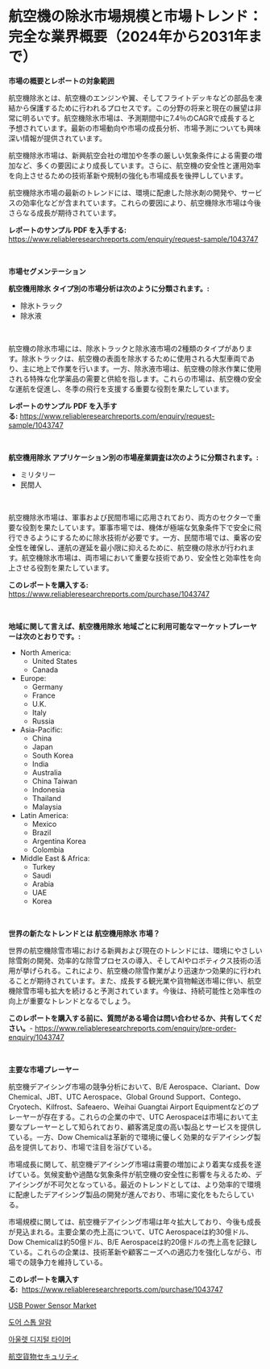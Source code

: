 <p><h1>航空機の除氷市場規模と市場トレンド：完全な業界概要（2024年から2031年まで）</h1></p><p><strong>市場の概要とレポートの対象範囲</strong></p>
<p><p>航空機除氷とは、航空機のエンジンや翼、そしてフライトデッキなどの部品を凍結から保護するために行われるプロセスです。この分野の将来と現在の展望は非常に明るいです。航空機除氷市場は、予測期間中に7.4％のCAGRで成長すると予想されています。最新の市場動向や市場の成長分析、市場予測についても興味深い情報が提供されています。</p><p>航空機除氷市場は、新興航空会社の増加や冬季の厳しい気象条件による需要の増加など、多くの要因により成長しています。さらに、航空機の安全性と運用効率を向上させるための技術革新や規制の強化も市場成長を後押ししています。</p><p>航空機除氷市場の最新のトレンドには、環境に配慮した除氷剤の開発や、サービスの効率化などが含まれています。これらの要因により、航空機除氷市場は今後さらなる成長が期待されています。</p></p>
<p><strong>レポートのサンプル PDF を入手する:</strong> <a href="https://www.reliableresearchreports.com/enquiry/request-sample/1043747">https://www.reliableresearchreports.com/enquiry/request-sample/1043747</a></p>
<p>&nbsp;</p>
<p><strong>市場セグメンテーション</strong></p>
<p><strong>航空機用除氷 タイプ別の市場分析は次のように分類されます。:</strong></p>
<p><ul><li>除氷トラック</li><li>除氷液</li></ul></p>
<p>&nbsp;</p>
<p><p>航空機の除氷市場には、除氷トラックと除氷液市場の2種類のタイプがあります。除氷トラックは、航空機の表面を除氷するために使用される大型車両であり、主に地上で作業を行います。一方、除氷液市場は、航空機の除氷作業に使用される特殊な化学薬品の需要と供給を指します。これらの市場は、航空機の安全な運航を促進し、冬季の飛行を支援する重要な役割を果たしています。</p></p>
<p><strong>レポートのサンプル PDF を入手する:</strong>&nbsp;<a href="https://www.reliableresearchreports.com/enquiry/request-sample/1043747">https://www.reliableresearchreports.com/enquiry/request-sample/1043747</a></p>
<p>&nbsp;</p>
<p><strong> 航空機用除氷 アプリケーション別の市場産業調査は次のように分類されます。:</strong></p>
<p><ul><li>ミリタリー</li><li>民間人</li></ul></p>
<p>&nbsp;</p>
<p><p>航空機除氷市場は、軍事および民間市場に応用されており、両方のセクターで重要な役割を果たしています。軍事市場では、機体が極端な気象条件下で安全に飛行できるようにするために除氷技術が必要です。一方、民間市場では、乗客の安全性を確保し、運航の遅延を最小限に抑えるために、航空機の除氷が行われます。航空機除氷市場は、両市場において重要な技術であり、安全性と効率性を向上させる役割を果たしています。</p></p>
<p><strong>このレポートを購入する:</strong>&nbsp; <a href="https://www.reliableresearchreports.com/purchase/1043747">https://www.reliableresearchreports.com/purchase/1043747</a></p>
<p>&nbsp;</p>
<p><strong>地域に関して言えば、航空機用除氷 地域ごとに利用可能なマーケットプレーヤーは次のとおりです。:</strong></p>
<p><ul>
    <li>
        North America:
        <ul>
            <li>United States</li>
            <li>Canada</li>
        </ul>
    </li>
    <li>
        Europe:
        <ul>
            <li>Germany</li>
            <li>France</li>
            <li>U.K.</li>
            <li>Italy</li>
            <li>Russia</li>
        </ul>
    </li>
    <li>
        Asia-Pacific:
        <ul>
            <li>China</li>
            <li>Japan</li>
            <li>South Korea</li>
            <li>India</li>
            <li>Australia</li>
            <li>China Taiwan</li>
            <li>Indonesia</li>
            <li>Thailand</li>
            <li>Malaysia</li>
        </ul>
    </li>
    <li>
        Latin America:
        <ul>
            <li>Mexico</li>
            <li>Brazil</li>
            <li>Argentina Korea</li>
            <li>Colombia</li>
        </ul>
    </li>
    <li>
        Middle East & Africa:
        <ul>
            <li>Turkey</li>
            <li>Saudi</li>
            <li>Arabia</li>
            <li>UAE</li>
            <li>Korea</li>
        </ul>
    </li>
    </ul></p>
<p>&nbsp;</p>
<p><strong>世界の新たなトレンドとは 航空機用除氷 市場？</strong></p>
<p><p>世界の航空機除雪市場における新興および現在のトレンドには、環境にやさしい除雪剤の開発、効率的な除雪プロセスの導入、そしてAIやロボティクス技術の活用が挙げられる。これにより、航空機の除雪作業がより迅速かつ効果的に行われることが期待されています。また、成長する観光業や貨物輸送市場に伴い、航空機除雪市場も拡大を続けると予測されています。今後は、持続可能性と効率性の向上が重要なトレンドとなるでしょう。</p></p>
<p><strong>このレポートを購入する前に、質問がある場合は問い合わせるか、共有してください。</strong>- <a href="https://www.reliableresearchreports.com/enquiry/pre-order-enquiry/1043747">https://www.reliableresearchreports.com/enquiry/pre-order-enquiry/1043747</a></p>
<p>&nbsp;</p>
<p><strong>主要な市場プレーヤー</strong></p>
<p><p>航空機デアイシング市場の競争分析において、B/E Aerospace、Clariant、Dow Chemical、JBT、UTC Aerospace、Global Ground Support、Contego、Cryotech、Kilfrost、Safeaero、Weihai Guangtai Airport Equipmentなどのプレーヤーが存在する。これらの企業の中で、UTC Aerospaceは市場において主要なプレーヤーとして知られており、顧客満足度の高い製品とサービスを提供している。一方、Dow Chemicalは革新的で環境に優しく効果的なデアイシング製品を提供しており、市場で注目を浴びている。</p><p>市場成長に関して、航空機デアイシング市場は需要の増加により着実な成長を遂げている。気候変動や過酷な気象条件が航空機の安全性に影響を与えるため、デアイシングが不可欠となっている。最近のトレンドとしては、より効率的で環境に配慮したデアイシング製品の開発が進んでおり、市場に変化をもたらしている。</p><p>市場規模に関しては、航空機デアイシング市場は年々拡大しており、今後も成長が見込まれる。主要企業の売上高について、UTC Aerospaceは約30億ドル、Dow Chemicalは約50億ドル、B/E Aerospaceは約20億ドルの売上高を記録している。これらの企業は、技術革新や顧客ニーズへの適応力を強化しながら、市場での競争力を維持している。</p></p>
<p><strong>このレポートを購入する:</strong>&nbsp;&nbsp;<a href="https://www.reliableresearchreports.com/purchase/1043747">https://www.reliableresearchreports.com/purchase/1043747</a></p>
<p><p><a href="https://github.com/Airanohannonzb68e5pb53oc1/Market-Research-Report-List-1/blob/main/usb-power-sensor-market.md">USB Power Sensor Market</a></p><p><a href="https://github.com/JeromeRtyau89966/Market-Research-Report-List-1/blob/main/495413513618.md">도어 스톱 알람</a></p><p><a href="https://github.com/TimmyMann6767/Market-Research-Report-List-1/blob/main/669929213617.md">아울렛 디지털 타이머</a></p><p><a href="https://github.com/AriMuller2009/Market-Research-Report-List-1/blob/main/586627414443.md">航空貨物セキュリティ</a></p></p>
